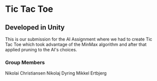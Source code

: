 # Tic Tac Toe
## Developed in Unity

This is our submission for the AI Assignment where we had to create Tic Tac Toe which took advantage of the MinMax algorithm and after that applied pruning to the AI's choices.

### Group Members
Nikolai Christiansen
Nikolaj Dyring
Mikkel Ertbjerg
